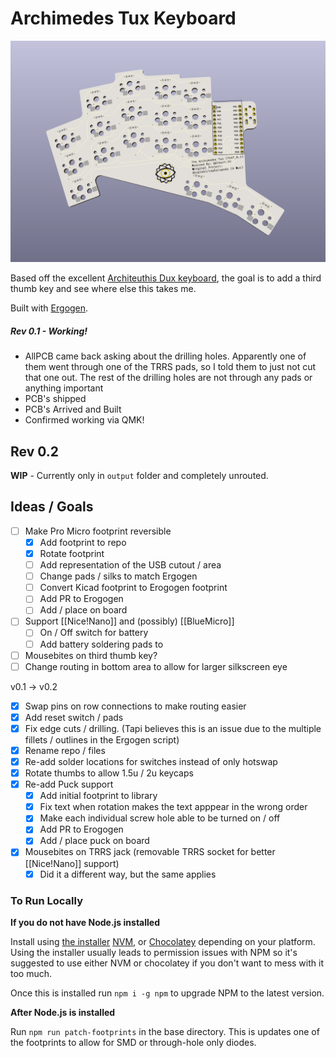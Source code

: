 # Archimedes Tux Keyboard

![PCB Image](./img/rev1.png)

Based off the excellent [Architeuthis Dux keyboard](https://github.com/tapioki/cephalopoda/tree/main/Architeuthis%20dux), the goal is to add a third thumb key and see where else this takes me.

Built with [Ergogen](https://github.com/mrzealot/ergogen).

##### Rev 0.1 - Working!

* AllPCB came back asking about the drilling holes.  Apparently one of them went through one of the TRRS pads, so I told them to just not cut that one out. The rest of the drilling holes are not through any pads or anything important
* PCB's shipped
* PCB's Arrived and Built
* Confirmed working via QMK!

## Rev 0.2

**WIP** - Currently only in `output` folder and completely unrouted.

## Ideas / Goals

- [ ] Make Pro Micro footprint reversible
  - [x]  Add footprint to repo
  - [x]  Rotate footprint
  - [ ]  Add representation of the USB cutout / area
  - [ ]  Change pads / silks to match Ergogen
  - [ ]  Convert Kicad footprint to Erogogen footprint
  - [ ]  Add PR to Erogogen
  - [ ]  Add / place on board
- [ ] Support [[Nice!Nano]] and (possibly) [[BlueMicro]]
  - [ ]  On / Off switch for battery 
  - [ ]  Add battery soldering pads to 
- [ ] Mousebites on third thumb key?
- [ ] Change routing in bottom area to allow for larger silkscreen eye

v0.1 -> v0.2

- [x] Swap pins on row connections to make routing easier
- [x] Add reset switch / pads
- [x] Fix edge cuts / drilling.  (Tapi believes this is an issue due to the multiple fillets / outlines in the Ergogen script)
- [x] Rename repo / files
- [x] Re-add solder locations for switches instead of only hotswap
- [x] Rotate thumbs to allow 1.5u / 2u keycaps
- [x] Re-add Puck support
  - [x]  Add initial footprint to library
  - [x]  Fix text when rotation makes the text apppear in the wrong order
  - [x]  Make each individual screw hole able to be turned on / off
  - [x]  Add PR to Erogogen
  - [x]  Add / place puck on board
- [x] Mousebites on TRRS jack (removable TRRS socket for better [[Nice!Nano]] support)
  - [x] Did it a different way, but the same applies

### To Run Locally

**If you do not have Node.js installed** 

Install using [the installer](https://nodejs.org/en/download/) [NVM,](https://github.com/nvm-sh/nvm) or [Chocolatey](https://community.chocolatey.org/packages/nodejs-lts) depending on your platform.  Using the installer usually leads to permission issues with NPM so it's suggested to use either NVM or chocolatey if you don't want to mess with it too much.

Once this is installed run `npm i -g npm` to upgrade NPM to the latest version.

**After Node.js is installed**

Run `npm run patch-footprints` in the base directory.  This is updates one of the footprints to allow for SMD or through-hole only diodes.


